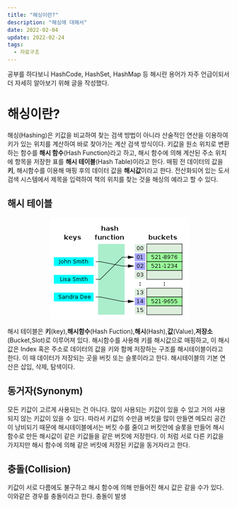 ```yaml
---
title: "해싱이란?"
description: "해싱에 대해서"
date: 2022-02-04
update: 2022-02-24
tags:
  - 자료구조
---
```


공부를 하다보니 HashCode, HashSet, HashMap 등 해시란 용어가 자주 언급이되서 더 자세히 알아보기 위해 글을 작성했다.

# 해싱이란?

해싱(Hashing)은 키값을 비교하여 찾는 검색 방법이 아니라 산술적인 연산을 이용하여 키가 있는 위치를 계산하여 바로 찾아가는 계산 검색 방식이다.
키값을 원소 위치로 변환하는 함수를 **해시 함수**(Hash Function)라고 하고, 해시 함수에 의해 계산된 주소 위치에 항목을 저장한 표를 **해시 테이블**(Hash Table)이라고 한다.
매핑 전 데이터의 값을 **키**, 해시함수를 이용해 매핑 후의 데이터 값을 **해시값**이라고 한다.
전산화되어 있는 도서 검색 시스템에서 제목을 입력하여 책의 위치를 찾는 것을 해싱의 예라고 할 수 있다.

## 해시 테이블

<p align="center">
    <img src="hashtable.png">
</p>

해시 테이블은 **키**(key),**해시함수**(Hash Fuction),**해시**(Hash),**값**(Value),**저장소**(Bucket,Slot)로 이루어져 있다. 해시함수를 사용해 키를 해시값으로 매핑하고, 이 해시값은 Index 혹은 주소로 데이터의 값을 키와 함께 저장하는 구조를 해시테이블이라고 한다. 이 때 데이터가 저장되는 곳을 버킷 또는 슬롯이라고 한다. 해시테이블의 기본 연산은 삽입, 삭제, 탐색이다.

## 동거자(Synonym)

모든 키값이 고르게 사용되는 건 아니다. 많이 사용되는 키값이 있을 수 있고 거의 사용되지 않는 키값이 있을 수 있다. 따라서 키값의 수만큼 버킷을 많이 만들면 메모리 공간이 낭비되기 때문에 해시테이블에서는 버킷 수를 줄이고 버킷안에 슬롯을 만들어 해시 함수로 만든 해시값이 같은 키값들을 같은 버킷에 저장한다. 이 처럼 서로 다른 키값을 가지지만 해시 함수에 의해 같은 버킷에 저장된 키값을 동거자라고 한다.

## 충돌(Collision)

키값이 서로 다름에도 불구하고 해시 함수에 의해 만들어진 해시 값은 같을 수가 있다. 이와같은 경우를 충돌이라고 한다. 충돌이 발생
